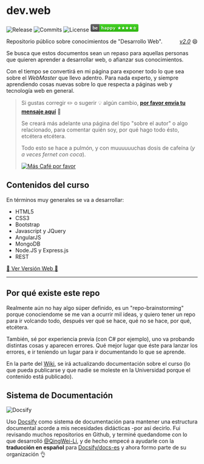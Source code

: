 # dev.web
![Release](https://badgen.net/github/release/sidval/dev.web) ![Commits](https://badgen.net/github/commits/sidval/dev.web) ![License](https://badgen.net/github/license/sidval/dev.web) ![Be Happy](https://raw.githubusercontent.com/SidVal/dev.web/master/docs/assets/img/be-happy.png)<div align="right" style="float:right;"><i><a href="https://github.com/SidVal/dev.web/releases" target="_new">v2.0</a></i> :smile: </div>

Repositorio público sobre conocimientos de "Desarrollo Web".

Se busca que estos documentos sean un repaso para aquellas personas que quieren aprender a desarrollar web, o afianzar sus conocimientos.

Con el tiempo se convertirá en mi página para exponer todo lo que sea sobre el _WebMaster_ que llevo adentro. Para nada experto, y siempre aprendiendo cosas nuevas sobre lo que respecta a páginas web y tecnología web en general.

>Si gustas corregir :pencil2: o sugerir :bulb: algún cambio, [**por favor envía tu mensaje aquí**](https://github.com/SidVal/dev.web/issues/new?assignee=SidVal) :pray:
>
>Se creará más adelante una página del tipo "sobre el autor" o algo relacionado, para comentar quién soy, por qué hago todo ésto, etcétera etcétera.
>
>Todo esto se hace a pulmón, y con muuuuuuchas dosis de cafeína (_y a veces fernet con coca_).
>
>[![Más Café por favor](https://sidval.github.io/SidV/assets/img/cafe.png)](https://ko-fi.com/J3J1MAVL)

## Contenidos del curso

En términos muy generales se va a desarrollar:

* HTML5
* CSS3
* Bootstrap
* Javascript y JQuery
* AngularJS
* MongoDB
* Node.JS y Express.js
* REST

[:rocket: Ver Versión Web :tada:](https://sidval.github.io/dev.web)

***

## Por qué existe este repo

Realmente aún no hay algo súper definido, es un "repo-brainstorming" porque conociendome se me van a ocurrir mil ideas, y quiero tener un repo para ir volcando todo, después ver qué se hace, qué no se hace, por qué, etcétera.

También, sé por experiencia previa (con C# por ejemplo), uno va probando distintas cosas y aparecen errores.
Qué mejor lugar que éste para lanzar los errores, e ir teniendo un lugar para ir documentando lo que se aprende.

En la parte del [Wiki](https://github.com/SidVal/dev.web/wiki), se irá actualizando documentación sobre el curso (lo que pueda publicarse y que nadie se moleste en la Universidad porque el contenido está publicado).

## Sistema de Documentación

![Docsify](https://docsify.js.org/_media/icon.svg)

Uso [Docsify](https://github.com/docsifyjs/docsify#readme) como sistema de documentación para mantener una estructura documental acorde a mis necesidades didácticas -por así decirlo. Fui revisando muchos repositorios en Github, y terminé quedandome con lo que desarrolló [@QingWei-Li](https://github.com/QingWei-Li), y de hecho empecé a ayudarle con la **traducción en español** para [Docsify/docs-es](https://github.com/docsifyjs/docs-es#readme) y ahora formo parte de su organización :ok_hand:
